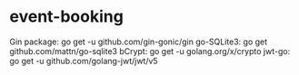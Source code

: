 # event-booking

Gin package: go get -u github.com/gin-gonic/gin
go-SQLite3: go get github.com/mattn/go-sqlite3
bCrypt: go get -u golang.org/x/crypto
jwt-go: go get -u github.com/golang-jwt/jwt/v5
